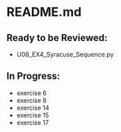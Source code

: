 # README.md
## Ready to be Reviewed:
* U08_EX4_Syracuse_Sequence.py
## In Progress:
* exercise 6
* exercise 8
* exercise 14
* exercise 15
* exercise 17
